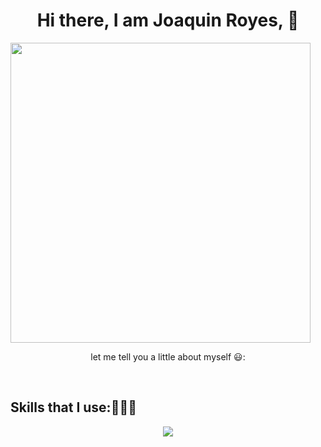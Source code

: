 <h1 align="center">Hi there, I am Joaquin Royes, 👋</h1> 
<img src="https://giphy.com/embed/Q61LJj43H48z1FIK4X" width="480" height="480" frameBorder="0" class="giphy-embed" allowFullScreen><p>
  <a href="https://giphy.com/gifs/gif-art-old-school-dos-Q61LJj43H48z1FIK4X"></a></p>

<p align="center">let me tell you a little about myself 😃:</p>
<br>
<h2>Skills that I use:👨🏻‍💻</h2>
<p align="center">
  <a href="https://skillicons.dev">
    <img src="https://skillicons.dev/icons?i=cs,java,py,linux,docker,ps&perline=12" />
  </a>
</p>


